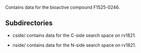 Contains data for the bioactive compound F1525-0246.

## Subdirectories

- cside/ contains data for the C-side search space on rv1821.

- nside/ contains data for the N-side search space on rv1821.

